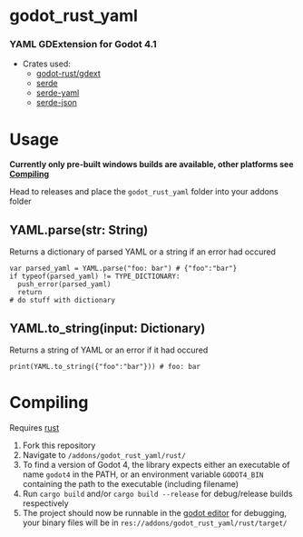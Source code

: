 # godot_rust_yaml

### YAML GDExtension for Godot 4.1

- Crates used:
  - [godot-rust/gdext](https://github.com/godot-rust/gdext)
  - [serde](https://github.com/serde-rs/serde)
  - [serde-yaml](https://github.com/dtolnay/serde-yaml)
  - [serde-json](https://github.com/serde-rs/json)

# Usage

**Currently only pre-built windows builds are available, other platforms see [Compiling](#Compiling)**

Head to releases and place the `godot_rust_yaml` folder into your addons folder

## YAML.parse(str: String)

Returns a dictionary of parsed YAML or a string if an error had occured

```gdscript
var parsed_yaml = YAML.parse("foo: bar") # {"foo":"bar"}
if typeof(parsed_yaml) != TYPE_DICTIONARY:
  push_error(parsed_yaml)
  return
# do stuff with dictionary
```

## YAML.to_string(input: Dictionary)

Returns a string of YAML or an error if it had occured

```gdscript
print(YAML.to_string({"foo":"bar"})) # foo: bar
```

# Compiling

Requires [rust](https://www.rust-lang.org/tools/install)

1. Fork this repository
2. Navigate to `/addons/godot_rust_yaml/rust/`
3. To find a version of Godot 4, the library expects either an executable of name `godot4` in the PATH, or an environment variable `GODOT4_BIN` containing the path to the executable (including filename)
4. Run `cargo build` and/or `cargo build --release` for debug/release builds respectively
5. The project should now be runnable in the [godot editor](https://godotengine.org/download/) for debugging, your binary files will be in `res://addons/godot_rust_yaml/rust/target/`
